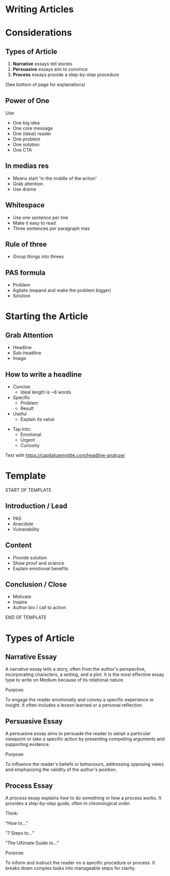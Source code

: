 # Writing Articles

# Considerations

## Types of Article


1. **Narrative** essays tell stories
2. **Persuasive** essays aim to convince
3. **Process** essays provide a step-by-step procedure

(See bottom of page for explanations)

## Power of One

Use:
- One big idea
- One core message
- One (ideal) reader
- One problem
- One solution
- One CTA

## In medias res

- Means start 'in the middle of the action'
- Grab attention
- Use drama

## Whitespace

- Use one sentence per line
- Make it easy to read
- Three sentences per paragraph max

## Rule of three

- Group things into threes

## PAS formula

- Problem
- Agitate (expand and make the problem bigger)
- Solution

# Starting the Article

## Grab Attention

* Headline
* Sub-headline
* Image

## How to write a headline

* Concise
	* Ideal length is ~6 words
* Specific
	* Problem
	* Result
* Useful
	* Explain its value
- Tap into:
	* Emotional
	* Urgent
	* Curiosity

Test with https://capitalizemytitle.com/headline-analyzer

# Template

START OF TEMPLATE

## Introduction / Lead

- PAS
- Anecdote
- Vulnerability

## Content

- Provide solution
- Show proof and science
- Explain emotional benefits

## Conclusion / Close

- Motivate
- Inspire
- Author bio / call to action

END OF TEMPLATE

# Types of Article

## Narrative Essay

A narrative essay tells a story, often from the author's perspective, incorporating characters, a setting, and a plot. It is the most effective essay type to write on Medium because of its relational nature.

Purpose:

To engage the reader emotionally and convey a specific experience or insight. It often includes a lesson learned or a personal reflection.

## Persuasive Essay

A persuasive essay aims to persuade the reader to adopt a particular viewpoint or take a specific action by presenting compelling arguments and supporting evidence.

Purpose:

To influence the reader's beliefs or behaviours, addressing opposing views and emphasizing the validity of the author's position.

## Process Essay

A process essay explains how to do something or how a process works. It provides a step-by-step guide, often in chronological order.

Think:

“How to…”

“7 Steps to…”

“The Ultimate Guide to…”

Purpose:

To inform and instruct the reader on a specific procedure or process. It breaks down complex tasks into manageable steps for clarity.
